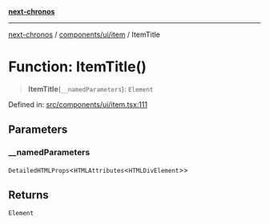 [**next-chronos**](../../../../README.md)

***

[next-chronos](../../../../README.md) / [components/ui/item](../README.md) / ItemTitle

# Function: ItemTitle()

> **ItemTitle**(`__namedParameters`): `Element`

Defined in: [src/components/ui/item.tsx:111](https://github.com/Bababum95/next-chronos/blob/41860730c8dd12c16699269e1eee86402c8d1a9f/src/components/ui/item.tsx#L111)

## Parameters

### \_\_namedParameters

`DetailedHTMLProps`\<`HTMLAttributes`\<`HTMLDivElement`\>\>

## Returns

`Element`
